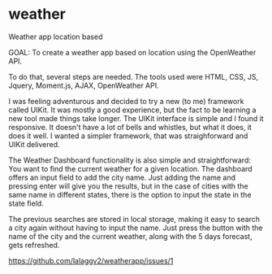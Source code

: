 # weather

Weather app location based

GOAL: To create a weather app based on location using the OpenWeather API.

To do that, several steps are needed. The tools used were HTML, CSS, JS, Jquery, Moment.js, AJAX, OpenWeather API.

I was feeling adventurous and decided to try a new (to me) framework called UIKit. It was mostly a good experience, but the fact to be learning a new tool made things take longer.
The UIKit interface is simple and I found it responsive. It doesn't have a lot of bells and whistles, but what it does, it does it well. I wanted a simpler framework, that was straighforward and UIKit delivered.

The Weather Dashboard functionality is also simple and straightforward: You want to find the current weather for a given location. The dashboard offers an input field to add the city name. Just adding the name and pressing enter will give you the results, but in the case of cities with the same name in different states, there is the option to input the state in the state field.

The previous searches are stored in local storage, making it easy to search a city again without having to input the name. Just press the button with the name of the city and the current weather, along with the 5 days forecast, gets refreshed.

https://github.com/lalaggv2/weatherapp/issues/1


